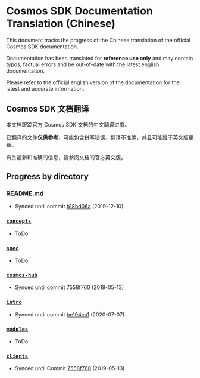 # Cosmos SDK Documentation Translation (Chinese)

This document tracks the progress of the Chinese translation of the official
Cosmos SDK documentation.

Documentation has been translated for **reference use only** and may contain
typos, factual errors and be out-of-date with the latest english documentation.

Please refer to the official english version of the documentation for the latest
and accurate information.

## Cosmos SDK 文档翻译

本文档跟踪官方 Cosmos SDK 文档的中文翻译进度。

已翻译的文件**仅供参考**，可能包含拼写错误、翻译不准确，并且可能慢于英文版更新。

有关最新和准确的信息，请参阅文档的官方英文版。

## Progress by directory

### README.md

- Synced until commit
  [b18bd06a](https://github.com/cosmos/cosmos-sdk/commit/b18bd06a364e6ac15f22423e6b66a9feb3eeae93)
  (2019-12-10)

### [`concepts`](../concepts/)

- ToDo

### [`spec`](../spec/)

- ToDo

### [`cosmos-hub`](../cosmos-hub/)

- Synced until commit
  [7558f760](https://github.com/cosmos/cosmos-sdk/commit/7558f7607918b6337a8b58b8f956d6776f503138)
  (2019-05-13)

### [`intro`](../intro/)

- Synced until commit
  [be194ca1](https://github.com/cosmos/cosmos-sdk/commit/be194ca1b7d159590a0147da3226b7e09eaa3f61)
  (2020-07-07)

### [`modules`](../modules/)

- ToDo

### [`clients`](../clients/)

- Synced until Commit
  [7558f760](https://github.com/cosmos/cosmos-sdk/commit/7558f7607918b6337a8b58b8f956d6776f503138)
  (2019-05-13)
